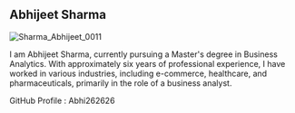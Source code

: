 ## Abhijeet Sharma

![Sharma_Abhijeet_0011](https://github.com/Abhi262626/Introduction/assets/103746095/702a3db6-5d19-4e65-baf0-c63ed02b6906)

I am Abhijeet Sharma, currently pursuing a Master's degree in Business Analytics. With approximately six years of professional experience, I have worked in various industries, including e-commerce, healthcare, and pharmaceuticals, primarily in the role of a business analyst.

GitHub Profile : Abhi262626 
